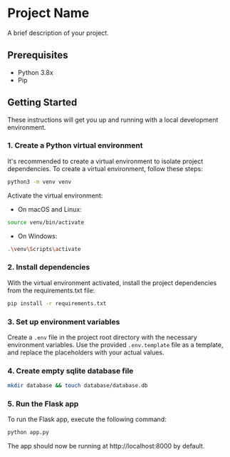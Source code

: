# Project Name

A brief description of your project.

## Prerequisites

-   Python 3.8x
-   Pip

## Getting Started

These instructions will get you up and running with a local development environment.

### 1. Create a Python virtual environment

It's recommended to create a virtual environment to isolate project dependencies. To create a virtual environment, follow these steps:

```bash
python3 -m venv venv
```

Activate the virtual environment:

-   On macOS and Linux:

```bash
source venv/bin/activate
```

-   On Windows:

```bash
.\venv\Scripts\activate
```

### 2. Install dependencies

With the virtual environment activated, install the project dependencies from the requirements.txt file:

```bash
pip install -r requirements.txt
```

### 3. Set up environment variables

Create a `.env` file in the project root directory with the necessary environment variables. Use the provided `.env.template` file as a template, and replace the placeholders with your actual values.

### 4. Create empty sqlite database file

```bash
mkdir database && touch database/database.db
```

### 5. Run the Flask app

To run the Flask app, execute the following command:

```bash
python app.py
```

The app should now be running at http://localhost:8000 by default.
